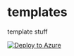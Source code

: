 # templates
template stuff

[![Deploy to Azure](https://azuredeploy.net/deploybutton.png)](https://azuredeploy.net/)
